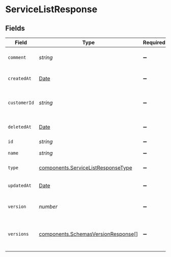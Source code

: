 # ServiceListResponse


## Fields

| Field                                                                                           | Type                                                                                            | Required                                                                                        | Description                                                                                     | Example                                                                                         |
| ----------------------------------------------------------------------------------------------- | ----------------------------------------------------------------------------------------------- | ----------------------------------------------------------------------------------------------- | ----------------------------------------------------------------------------------------------- | ----------------------------------------------------------------------------------------------- |
| `comment`                                                                                       | *string*                                                                                        | :heavy_minus_sign:                                                                              | A freeform descriptive note.                                                                    |                                                                                                 |
| `createdAt`                                                                                     | [Date](https://developer.mozilla.org/en-US/docs/Web/JavaScript/Reference/Global_Objects/Date)   | :heavy_minus_sign:                                                                              | Date and time in ISO 8601 format.                                                               | 2020-04-09 18:14:30 +0000 UTC                                                                   |
| `customerId`                                                                                    | *string*                                                                                        | :heavy_minus_sign:                                                                              | Alphanumeric string identifying the customer.                                                   | x4xCwxxJxGCx123Rx5xTx                                                                           |
| `deletedAt`                                                                                     | [Date](https://developer.mozilla.org/en-US/docs/Web/JavaScript/Reference/Global_Objects/Date)   | :heavy_minus_sign:                                                                              | Date and time in ISO 8601 format.                                                               | 2020-04-09 18:14:30 +0000 UTC                                                                   |
| `id`                                                                                            | *string*                                                                                        | :heavy_minus_sign:                                                                              | N/A                                                                                             | SU1Z0isxPaozGVKXdv0eY                                                                           |
| `name`                                                                                          | *string*                                                                                        | :heavy_minus_sign:                                                                              | The name of the service.                                                                        | test-service                                                                                    |
| `type`                                                                                          | [components.ServiceListResponseType](../../../sdk/models/components/servicelistresponsetype.md) | :heavy_minus_sign:                                                                              | The type of this service.                                                                       |                                                                                                 |
| `updatedAt`                                                                                     | [Date](https://developer.mozilla.org/en-US/docs/Web/JavaScript/Reference/Global_Objects/Date)   | :heavy_minus_sign:                                                                              | Date and time in ISO 8601 format.                                                               | 2020-04-09 18:14:30 +0000 UTC                                                                   |
| `version`                                                                                       | *number*                                                                                        | :heavy_minus_sign:                                                                              | Current [version](/reference/api/services/version/) of the service.                             |                                                                                                 |
| `versions`                                                                                      | [components.SchemasVersionResponse](../../../sdk/models/components/schemasversionresponse.md)[] | :heavy_minus_sign:                                                                              | A list of [versions](/reference/api/services/version/) associated with the service.             |                                                                                                 |
